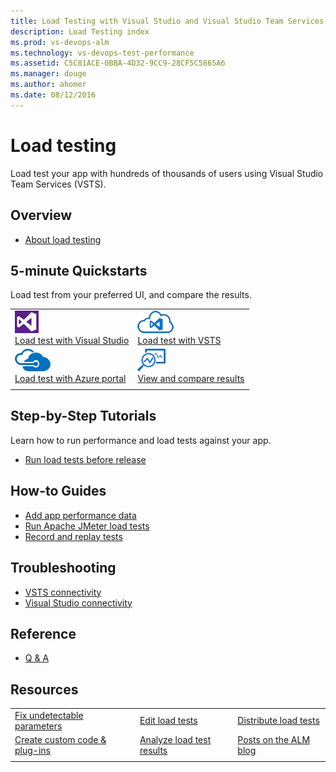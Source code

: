 ```yaml
---
title: Load Testing with Visual Studio and Visual Studio Team Services
description: Load Testing index
ms.prod: vs-devops-alm
ms.technology: vs-devops-test-performance
ms.assetid: C5C81ACE-0BBA-4D32-9CC9-28CF5C5865A6
ms.manager: douge
ms.author: ahomer
ms.date: 08/12/2016
---
```


# Load testing

Load test your app with hundreds of thousands of users using Visual Studio Team Services (VSTS).

## Overview

* [About load testing](overview.md)

## 5-minute Quickstarts

Load test from your preferred UI, and compare the results.

| | |
| --- | --- |
| ![icon](_img/visualstudio-icon.png)<br />[Load test with Visual Studio](getting-started-with-performance-testing.md) | ![icon](_img/vsts-icon.png)<br />[Load test with VSTS](get-started-simple-cloud-load-test.md) |
| ![icon](_img/azure-icon.png)<br />[Load test with Azure portal](app-service-web-app-performance-test.md) | ![icon](_img/reviewresults-icon.png)<br />[View and compare results](performance-reports.md) |
| | |

## Step-by-Step Tutorials

Learn how to run performance and load tests against your app.

* [Run load tests before release](run-performance-tests-app-before-release.md)

## How-to Guides

* [Add app performance data](get-performance-data-for-load-tests.md)
* [Run Apache JMeter load tests](get-started-jmeter-test.md)
* [Record and replay tests](record-and-replay-cloud-load-tests.md)

## Troubleshooting

* [VSTS connectivity](reference-qa.md#qaconnectts)
* [Visual Studio connectivity](reference-qa.md#troubleshooting)

## Reference

* [Q & A](reference-qa.md)

## Resources

| | | |
| --- | --- | --- |
| [Fix undetectable parameters](https://msdn.microsoft.com/library/ff460245%28v=vs.140%29.aspx) | [Edit load tests](https://msdn.microsoft.com/library/ff406975%28v=vs.140%29.aspx) | [Distribute load tests](https://msdn.microsoft.com/library/dd728093%28v=vs.140%29.aspx) |
| [Create custom code &amp; plug-ins](https://msdn.microsoft.com/library/ee923683%28v=vs.140%29.aspx) |  [Analyze load test results](https://msdn.microsoft.com/library/ee923686%28v=vs.140%29.aspx) | [Posts on the ALM blog](https://social.msdn.microsoft.com/Search/en-US?query=performance%20testing&beta=0&rn=Microsoft+Application+Lifecycle+Management&rq=site:https://blogs.msdn.microsoft.com/visualstudioalm&ac=4) |
| | | |
